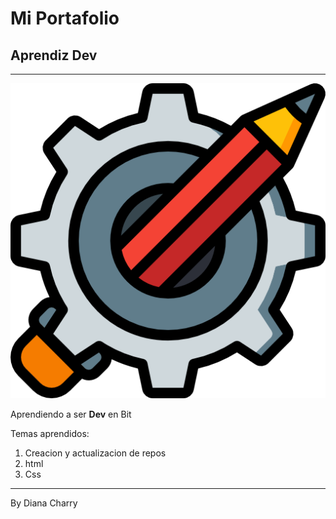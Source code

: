 # Mi Portafolio
## Aprendiz Dev 
--- 
![logo](dev.png)

Aprendiendo a ser **Dev** en Bit

Temas aprendidos:
1. Creacion y actualizacion de repos
2. html
3. Css
---
By Diana Charry
